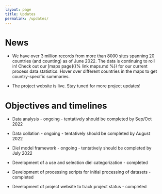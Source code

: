 ```yaml
---
layout: page
title: Updates
permalink: /updates/
---
```


# News

* We have over 3 million records from more than 8000 sites spanning 20 countries (and counting) as of June 2022. The data is continuing to roll in! Check out our [maps page]({% link maps.md %}) for our current process data statistics. Hover over different countries in the maps to get country-specific summaries.

* The project website is live. Stay tuned for more project updates!


# Objectives and timelines

* Data analysis - ongoing - tentatively should be completed by Sep/Oct 2022

* Data collation - ongoing - tentatively should be completed by August 2022

* Diel model framework - ongoing - tentatively should be completed by July 2022

* Development of a use and selection diel categorization - completed

* Development of processing scripts for initial processing of datasets - completed

* Development of project website to track project status - completed
